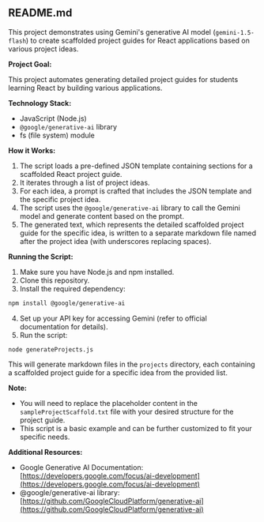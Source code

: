 ## README.md

This project demonstrates using Gemini's generative AI model (`gemini-1.5-flash`) to create scaffolded project guides for React applications based on various project ideas.

**Project Goal:**

This project automates generating detailed project guides for students learning React by building various applications. 

**Technology Stack:**

* JavaScript (Node.js)
* `@google/generative-ai` library
* fs (file system) module

**How it Works:**

1. The script loads a pre-defined JSON template containing sections for a scaffolded React project guide.
2. It iterates through a list of project ideas.
3. For each idea, a prompt is crafted that includes the JSON template and the specific project idea.
4. The script uses the `@google/generative-ai` library to call the Gemini model and generate content based on the prompt.
5. The generated text, which represents the detailed scaffolded project guide for the specific idea, is written to a separate markdown file named after the project idea (with underscores replacing spaces).

**Running the Script:**

1. Make sure you have Node.js and npm installed.
2. Clone this repository.
3. Install the required dependency:

```bash
npm install @google/generative-ai
```

4. Set up your API key for accessing Gemini (refer to official documentation for details).
5. Run the script:

```nodeJS
node generateProjects.js
```

This will generate markdown files in the `projects` directory, each containing a scaffolded project guide for a specific idea from the provided list.

**Note:**

* You will need to replace the placeholder content in the `sampleProjectScaffold.txt` file with your desired structure for the project guide.
* This script is a basic example and can be further customized to fit your specific needs.

**Additional Resources:**

* Google Generative AI Documentation: [https://developers.google.com/focus/ai-development](https://developers.google.com/focus/ai-development)
* @google/generative-ai library: [https://github.com/GoogleCloudPlatform/generative-ai](https://github.com/GoogleCloudPlatform/generative-ai)
